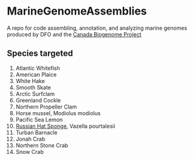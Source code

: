 # MarineGenomeAssemblies
A repo for code assembling, annotation, and analyzing marine genomes produced by DFO and the [Canada Biogenome Project](http://earthbiogenome.ca/)

## Species targeted
1. Atlantic Whitefish
2. American Plaice
3. White Hake
4. Smooth Skate
5. Arctic Surfclam
6. Greenland Cockle
7. Northern Propeller Clam
8. Horse mussel, Modiolus modiolus
9. Pacific Sea Lemon
10. [Russian Hat Sponge](https://www.marinespecies.org/aphia.php?p=taxdetails&id=172121), Vazella pourtalesii
11. Turban Barnacle
12. Jonah Crab
13. Northern Stone Crab
14. Snow Crab
